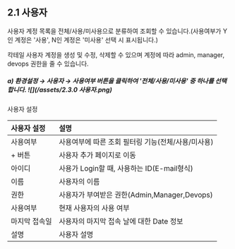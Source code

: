 ## 2.1 사용자

사용자 계정 목록을 전체/사용/미사용으로 분류하여 조회할 수 있습니다.\(사용여부가 Y인 계정은 '사용', N인 계정은 '미사용' 선택 시 표시됩니다.\)

칵테일 사용자 계정을 생성 및 수정, 삭제할 수 있으며 계정에 따라 admin, manager, devops 권한을 줄 수 있습니다.

##### a\)    환경설정 → 사용자 →  사용여부 버튼을 클릭하여 '전체/사용/미사용' 중 하나를 선택합니다.  ![](/assets/2.3.0 사용자.png)

사용자 설정

| **사용자 설정** | **설명** |
| :--- | :--- |
| 사용여부 | 사용여부에 따른 조회 필터링 기능\(전체/사용/미사용\) |
| + 버튼 | 사용자 추가 페이지로 이동 |
| 아이디 | 사용가 Login할 때, 사용하는 ID\(E-mail형식\) |
| 이름 | 사용자의 이름 |
| 권한 | 사용자가 부여받은 권한\(Admin,Manager,Devops\) |
| 사용여부 | 현재 사용자의 사용 여부 |
| 마지막 접속일 | 사용자의 마지막 접속 날에 대한 Date 정보 |
| 설명 | 사용자 설명 |



